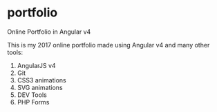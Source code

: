 # portfolio
Online Portfolio in Angular v4

This is my 2017 online portfolio made using Angular v4 and many other tools:

1) AngularJS v4
2) Git
3) CSS3 animations
4) SVG animations
5) DEV Tools
6) PHP Forms

